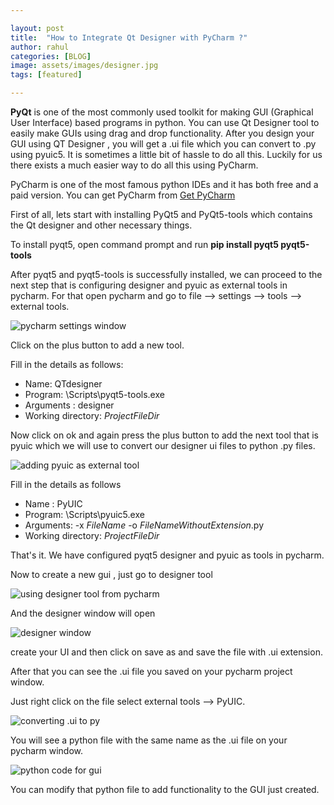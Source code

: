 ```yaml
---

layout: post  
title:  "How to Integrate Qt Designer with PyCharm ?"  
author: rahul  
categories: [BLOG]  
image: assets/images/designer.jpg  
tags: [featured]  

---
```


**PyQt** is one of the most commonly used toolkit for making GUI (Graphical User Interface) based programs in python. You can use Qt Designer tool to easily make GUIs using drag and drop functionality. After you design your GUI using QT Designer , you will get a .ui file which you can convert to .py using pyuic5. It is sometimes a little bit of hassle to do all this. Luckily for us there exists a much easier way to do all this using PyCharm.

PyCharm is one of the most famous python IDEs and it has both free and a paid version. You can get PyCharm from [Get PyCharm](https://www.jetbrains.com/pycharm/download/#section=windows)

First of all, lets start with installing PyQt5 and PyQt5-tools which contains the Qt designer and other necessary things.

To install pyqt5, open command prompt and run **pip install pyqt5 pyqt5-tools** 

After pyqt5 and pyqt5-tools is successfully installed, we can proceed to the next step that is configuring designer and pyuic as external tools in pycharm. For that open pycharm and go to file --> settings --> tools --> external tools.

![pycharm settings window](https://www.rahulvk.com/assets/images/pycharm-settings.jpg)

Click on the plus button to add a new tool.

Fill in the details as follows:

- Name: QTdesigner
- Program: <write the path to your python installation folder here>\Scripts\pyqt5-tools.exe
- Arguments : designer
- Working directory: $ProjectFileDir$

Now click on ok and again press the plus button to add the next tool that is pyuic which we will use to convert our designer ui files to python .py files.

![adding pyuic as external tool](https://www.rahulvk.com/assets/images/pyuic.jpg)

Fill in the details as follows

- Name : PyUIC
- Program: <your python installation folder>\Scripts\pyuic5.exe
- Arguments: -x $FileName$ -o $FileNameWithoutExtension$.py
- Working directory: $ProjectFileDir$

That's it. We have configured pyqt5 designer and pyuic as tools in pycharm.

Now to create a new gui , just go to designer tool

![using designer tool from pycharm](https://www.rahulvk.com/assets/images/designertool.jpg)

And the designer window will open

![designer window](https://www.rahulvk.com/assets/images/designer.jpg)

create your UI and then click on save as and save the file with .ui extension.

After that you can see the .ui file you saved on your pycharm project window.

Just right click on the file select external tools --> PyUIC.

![converting .ui to py](https://www.rahulvk.com/assets/images/converttopy.jpg)

You will see a python file with the same name as the .ui file on your pycharm window. 

![python code for gui](https://www.rahulvk.com/assets/images/pythonfile.jpg)

You can modify that python file to add functionality to the GUI just created.

 


